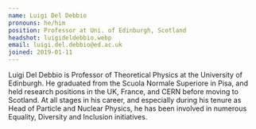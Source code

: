 ```yaml
---
name: Luigi Del Debbio
pronouns: he/him
position: Professor at Uni. of Edinburgh, Scotland
headshot: luigideldebbio.webp
email: luigi.del.debbio@ed.ac.uk
joined: 2019-01-11
---
```

Luigi Del Debbio is Professor of Theoretical Physics at the University of Edinburgh. He graduated
from the Scuola Normale  Superiore in Pisa, and held research positions in the UK, France, and
CERN before moving to Scotland. At all stages in his career, and especially during his tenure as
Head of Particle and Nuclear Physics, he has been involved in numerous Equality, Diversity and
Inclusion initiatives.
